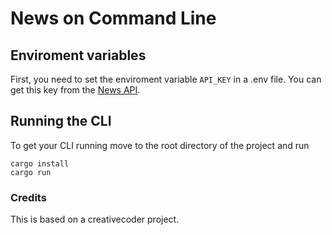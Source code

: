 # News on Command Line

## Enviroment variables

First, you need to set the enviroment variable `API_KEY` in a .env file. You can get this key from the [News API](https://newsapi.org).

## Running the CLI

To get your CLI running move to the root directory of the project and run

```
cargo install
cargo run
```

### Credits

This is based on a creativecoder project.
